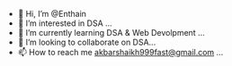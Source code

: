 - 👋 Hi, I’m @Enthain
- 👀 I’m interested in DSA ...
- 🌱 I’m currently learning DSA & Web Devolpment ...
- 💞️ I’m looking to collaborate on DSA...
- 📫 How to reach me akbarshaikh999fast@gmail.com ...

<!---
Enthain/Enthain is a ✨ special ✨ repository because its `README.md` (this file) appears on your GitHub profile.
You can click the Preview link to take a look at your changes.
--->
